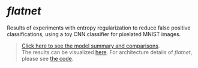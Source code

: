 # *flatnet*

Results of experiments with entropy regularization to reduce false positive classifications, using a toy CNN classifier for pixelated MNIST images.

> [Click here to see the model summary and comparisons](./info/Flatnet%20Models%20Summary.md).  
> The results can be visualized [here](https://www.sharecanvas.io/p/flatnet-summary).
> For architecture details of *flatnet*, please see [the code](./flatnet.py).
